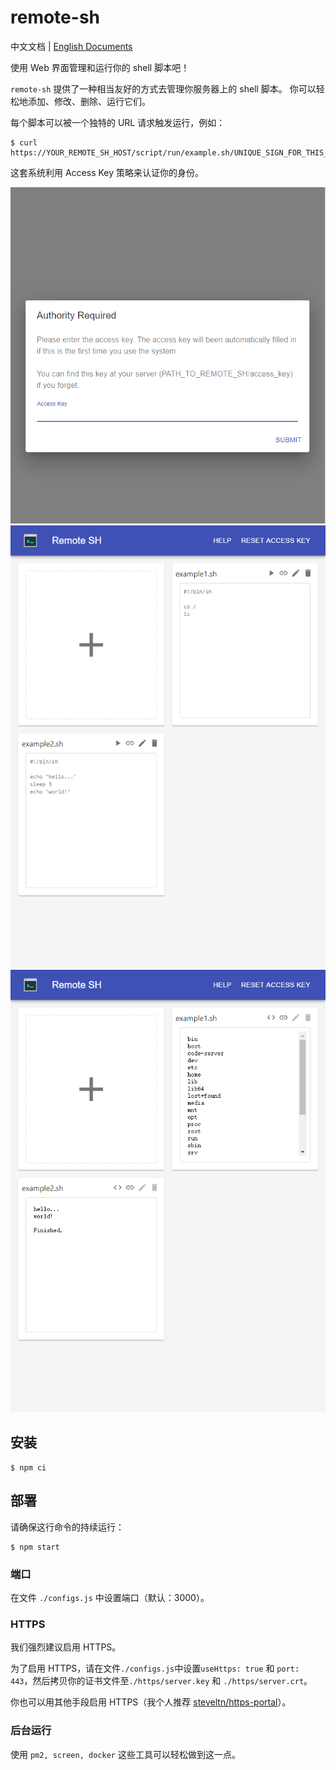# remote-sh

中文文档 |
[English Documents](./README.md)

使用 Web 界面管理和运行你的 shell 脚本吧！

`remote-sh` 提供了一种相当友好的方式去管理你服务器上的 shell 脚本。 你可以轻松地添加、修改、删除、运行它们。

每个脚本可以被一个独特的 URL 请求触发运行，例如：

```
$ curl https://YOUR_REMOTE_SH_HOST/script/run/example.sh/UNIQUE_SIGN_FOR_THIS_SCRIPT
```

这套系统利用 Access Key 策略来认证你的身份。

![img1](./assets/img1.png)
![img2](./assets/img2.png)
![img3](./assets/img3.png)

## 安装

```
$ npm ci
```

## 部署

请确保这行命令的持续运行：

```
$ npm start
```

### 端口

在文件 `./configs.js` 中设置端口（默认：3000）。

### HTTPS

我们强烈建议启用 HTTPS。

为了启用 HTTPS，请在文件`./configs.js`中设置`useHttps: true` 和 `port: 443`，然后拷贝你的证书文件至`./https/server.key` 和 `./https/server.crt`。

你也可以用其他手段启用 HTTPS（我个人推荐 [steveltn/https-portal](https://hub.docker.com/r/steveltn/https-portal/)）。

### 后台运行

使用 `pm2, screen, docker` 这些工具可以轻松做到这一点。
